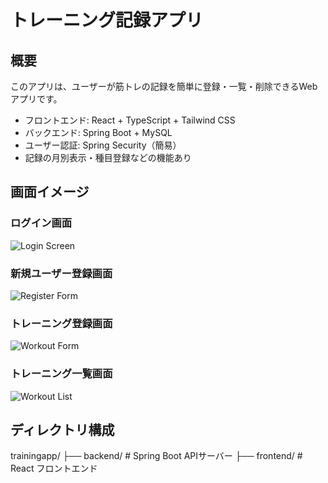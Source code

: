 # トレーニング記録アプリ

## 概要
このアプリは、ユーザーが筋トレの記録を簡単に登録・一覧・削除できるWebアプリです。

- フロントエンド: React + TypeScript + Tailwind CSS
- バックエンド: Spring Boot + MySQL
- ユーザー認証: Spring Security（簡易）
- 記録の月別表示・種目登録などの機能あり


## 画面イメージ

### ログイン画面
![Login Screen](./photo/ログイン画面.png)

### 新規ユーザー登録画面
![Register Form](./photo/ユーザー新規登録画面.png)

### トレーニング登録画面
![Workout Form](./photo/トレーニング記録登録画面.png)

### トレーニング一覧画面
![Workout List](./photo/トレーニング一覧画面.png)

## ディレクトリ構成

trainingapp/
├── backend/    # Spring Boot APIサーバー
├── frontend/   # React フロントエンド